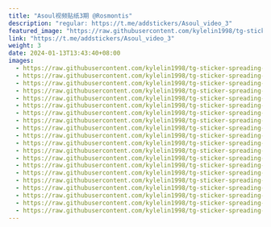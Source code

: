 ```yaml
---
title: "Asoul视频贴纸3期 @Rosmontis"
description: "regular: https://t.me/addstickers/Asoul_video_3"
featured_image: "https://raw.githubusercontent.com/kylelin1998/tg-sticker-spreading-worldwide-images/main/img/5e2f899c-fd84-4aee-b438-59e62c31084c.jpg"
link: "https://t.me/addstickers/Asoul_video_3"
weight: 3
date: 2024-01-13T13:43:40+08:00
images:
  - https://raw.githubusercontent.com/kylelin1998/tg-sticker-spreading-worldwide-images/main/img/5e2f899c-fd84-4aee-b438-59e62c31084c.jpg
  - https://raw.githubusercontent.com/kylelin1998/tg-sticker-spreading-worldwide-images/main/img/e9fbef7d-a0ca-47c9-aa6c-8c70317b1b7e.jpg
  - https://raw.githubusercontent.com/kylelin1998/tg-sticker-spreading-worldwide-images/main/img/72fa0104-813b-4e4d-98d7-5d7de1a7f161.jpg
  - https://raw.githubusercontent.com/kylelin1998/tg-sticker-spreading-worldwide-images/main/img/255936c7-44d8-4022-ac96-8cf222c44e67.jpg
  - https://raw.githubusercontent.com/kylelin1998/tg-sticker-spreading-worldwide-images/main/img/1c71a58e-892a-47cf-b0e8-16633578062c.jpg
  - https://raw.githubusercontent.com/kylelin1998/tg-sticker-spreading-worldwide-images/main/img/1422f34e-b4a5-4b79-bcb1-864512fa39d4.jpg
  - https://raw.githubusercontent.com/kylelin1998/tg-sticker-spreading-worldwide-images/main/img/c4f29236-a791-49aa-b494-d0e3066c06c8.jpg
  - https://raw.githubusercontent.com/kylelin1998/tg-sticker-spreading-worldwide-images/main/img/4d73b142-c0a3-41d6-9fe6-c81586e9b075.jpg
  - https://raw.githubusercontent.com/kylelin1998/tg-sticker-spreading-worldwide-images/main/img/df49c61a-7b36-46bc-8acc-029bd4db778c.jpg
  - https://raw.githubusercontent.com/kylelin1998/tg-sticker-spreading-worldwide-images/main/img/0143ea94-a969-4410-8038-41a5e1ae774f.jpg
  - https://raw.githubusercontent.com/kylelin1998/tg-sticker-spreading-worldwide-images/main/img/e812bcd6-995c-41ff-843e-9d360602e132.jpg
  - https://raw.githubusercontent.com/kylelin1998/tg-sticker-spreading-worldwide-images/main/img/2992201d-ecad-48d7-bc2e-ff9899cd0df6.jpg
  - https://raw.githubusercontent.com/kylelin1998/tg-sticker-spreading-worldwide-images/main/img/c4049a31-8319-40e6-ab7a-e527a4f85a48.jpg
  - https://raw.githubusercontent.com/kylelin1998/tg-sticker-spreading-worldwide-images/main/img/439d2125-b2dd-4605-b96c-0d1c93752f65.jpg
  - https://raw.githubusercontent.com/kylelin1998/tg-sticker-spreading-worldwide-images/main/img/80918eaf-cd95-4d00-8f5c-adf723f5a371.jpg
  - https://raw.githubusercontent.com/kylelin1998/tg-sticker-spreading-worldwide-images/main/img/82462887-43d9-4eed-9023-7e514fa947e4.jpg
  - https://raw.githubusercontent.com/kylelin1998/tg-sticker-spreading-worldwide-images/main/img/b1885525-9c03-4236-89c1-cf30fd4fb7dc.jpg
  - https://raw.githubusercontent.com/kylelin1998/tg-sticker-spreading-worldwide-images/main/img/a010d33a-74e6-4367-8591-bf15f1da7b0d.jpg
  - https://raw.githubusercontent.com/kylelin1998/tg-sticker-spreading-worldwide-images/main/img/5c748fe5-6e5c-48f5-b545-23da8155225a.jpg
  - https://raw.githubusercontent.com/kylelin1998/tg-sticker-spreading-worldwide-images/main/img/dd768d7a-fb83-4fb0-95eb-0aab288c5820.jpg
---
```

